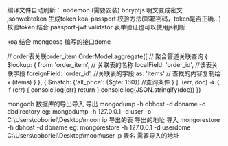 编译文件自动刷新： nodemon (需要安装)
bcryptjs  明文变成密文
jsonwebtoken 生成token
koa-passport 校验方法(邮箱密码，token是否正确...)
校验token 结合 passport-jwt
validator  表单验证也可以使用js判断

koa 结合 mongoose 编写的接口dome

 // order表关联order_item
 OrderModel.aggregate([ // 聚合管道关联查询
   {
     $lookup:
     {
      from: 'order_item', // 关联表的名称
      localField: 'order_id', //该表关联字段
      foreignField: 'order_id', //关联表的字段
      as: 'items'  // 查找的内容复制给x (items)
    }
  },
  {
    $match: {'all_price': {$gte: 160}} //查询条件
  }
], (err, doc) => {
  if (err) {
    console.log(err)
    return
  }
  console.log(JSON.stringify(doc))
})

mongodb 数据库的导出导入
导出
mongodump -h dbhost -d dbname -o dbdirectory
eg:  mongodump -h 127.0.0.1 -d user -o C:\Users\coboriel\Desktop\moon
                   ip          导出的表     导出的地址
导入
mongorestore -h dbhost -d dbname <path>
eg: mongorestore -h 127.0.0.1 -d userdome C:\Users\coboriel\Desktop\moon\user
                      ip         表名        需要导入的地址